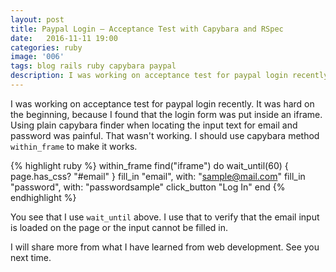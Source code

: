 ```yaml
---
layout: post
title: Paypal Login — Acceptance Test with Capybara and RSpec
date:   2016-11-11 19:00
categories: ruby
image: '006'
tags: blog rails ruby capybara paypal
description: I was working on acceptance test for paypal login recently. It was hard on the beginning, because I found that the login form was put inside an iframe. Using plain capybara finder when locating the input text for email and password was painful. That wasn't working. I should use capybara method `within_iframe` to make it works.
---
```


I was working on acceptance test for paypal login recently. It was hard on the beginning, because I found that the login form was put inside an iframe. Using plain capybara finder when locating the input text for email and password was painful. That wasn't working. I should use capybara method `within_frame` to make it works.<!--more-->

{% highlight ruby %}
within_frame find("iframe") do
  wait_until(60) { page.has_css? "#email" }
  fill_in "email", with: "sample@mail.com"
  fill_in "password", with: "passwordsample"
  click_button "Log In"
end
{% endhighlight %}

You see that I use `wait_until` above. I use that to verify that the email input is loaded on the page or the input cannot be filled in.

I will share more from what I have learned from web development. See you next time.
